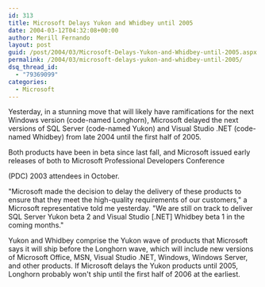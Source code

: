 ```yaml
---
id: 313
title: Microsoft Delays Yukon and Whidbey until 2005
date: 2004-03-12T04:32:08+00:00
author: Merill Fernando
layout: post
guid: /post/2004/03/Microsoft-Delays-Yukon-and-Whidbey-until-2005.aspx
permalink: /2004/03/microsoft-delays-yukon-and-whidbey-until-2005/
dsq_thread_id:
  - "79369099"
categories:
  - Microsoft
---
```

<body xmlns="http://www.w3.org/1999/xhtml">
    <div class="Section1">
        <p class="MsoNormal">
            Yesterday, in a stunning move that will likely have ramifications for the next Windows
            version (code-named Longhorn), Microsoft delayed the next versions of SQL Server (code-named
            Yukon) and Visual Studio .NET (code-named Whidbey) from late 2004 until the first
            half of 2005.
        </p>
        <p class="MsoNormal">
            Both products have been in beta since last fall, and Microsoft issued early releases
            of both to Microsoft Professional Developers Conference
        </p>
        <p class="MsoNormal">
            (PDC) 2003 attendees in October.
        </p>
        <p class="MsoNormal">
            "Microsoft made the decision to delay the delivery of these products to ensure that
            they meet the high-quality requirements of our customers," a Microsoft representative
            told me yesterday. "We are still on track to deliver SQL Server Yukon beta 2 and Visual
            Studio [.NET] Whidbey beta 1 in the coming months."
        </p>
        <p class="MsoNormal">
            Yukon and Whidbey comprise the Yukon wave of products that Microsoft says it will
            ship before the Longhorn wave, which will include new versions of Microsoft Office,
            MSN, Visual Studio .NET, Windows, Windows Server, and other products. If Microsoft
            delays the Yukon products until 2005, Longhorn probably won't ship until the first
            half of 2006 at the earliest.
        </p>
    </div>
</body>